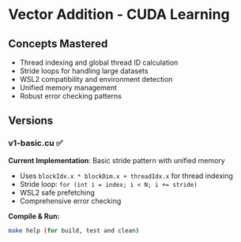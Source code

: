 # Vector Addition - CUDA Learning

## Concepts Mastered
- Thread indexing and global thread ID calculation
- Stride loops for handling large datasets
- WSL2 compatibility and environment detection
- Unified memory management
- Robust error checking patterns

## Versions

### v1-basic.cu ✅
**Current Implementation**: Basic stride pattern with unified memory
- Uses `blockIdx.x * blockDim.x + threadIdx.x` for thread indexing
- Stride loop: `for (int i = index; i < N; i += stride)`
- WSL2 safe prefetching
- Comprehensive error checking

**Compile & Run:**
```bash
make help (for build, test and clean)
```
